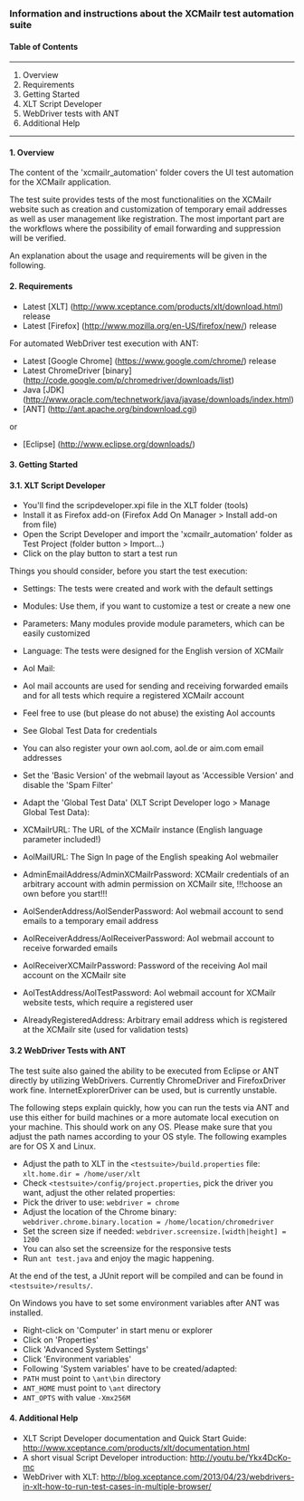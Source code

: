 ### Information and instructions about the XCMailr test automation suite


#### Table of Contents
___
1. Overview
2. Requirements
3. Getting Started
 1. XLT Script Developer
 2. WebDriver tests with ANT
4. Additional Help

___


#### 1. Overview

The content of the 'xcmailr_automation' folder covers the UI test automation for the XCMailr application.

The test suite provides tests of the most functionalities on the XCMailr website such as creation and customization of temporary email addresses 
as well as user management like registration.
The most important part are the workflows where the possibility of email forwarding and suppression will be verified.

An explanation about the usage and requirements will be given in the following.


#### 2. Requirements

* Latest [XLT] (http://www.xceptance.com/products/xlt/download.html) release 
* Latest [Firefox] (http://www.mozilla.org/en-US/firefox/new/) release

For automated WebDriver test execution with ANT:

* Latest [Google Chrome] (https://www.google.com/chrome/) release
* Latest ChromeDriver [binary] (http://code.google.com/p/chromedriver/downloads/list)
* Java [JDK] (http://www.oracle.com/technetwork/java/javase/downloads/index.html)
* [ANT] (http://ant.apache.org/bindownload.cgi)

or
* [Eclipse] (http://www.eclipse.org/downloads/)


#### 3. Getting Started

#### 3.1. XLT Script Developer

* You'll find the scripdeveloper.xpi file in the XLT folder (tools)
* Install it as Firefox add-on (Firefox Add On Manager > Install add-on from file)
* Open the Script Developer and import the 'xcmailr_automation' folder as Test Project (folder button > Import...)
* Click on the play button to start a test run

Things you should consider, before you start the test execution:

* Settings: The tests were created and work with the default settings
* Modules: Use them, if you want to customize a test or create a new one
* Parameters: Many modules provide module parameters, which can be easily customized
* Language: The tests were designed for the English version of XCMailr
* Aol Mail: 
 * Aol mail accounts are used for sending and receiving forwarded emails and for all tests which require a registered XCMailr account
 * Feel free to use (but please do not abuse) the existing Aol accounts
  * See Global Test Data for credentials
 * You can also register your own aol.com, aol.de or aim.com email addresses
  * Set the 'Basic Version' of the webmail layout as 'Accessible Version' and disable the 'Spam Filter'
	
* Adapt the 'Global Test Data' (XLT Script Developer logo > Manage Global Test Data):
 * XCMailrURL: The URL of the XCMailr instance (English language parameter included!)
 * AolMailURL: The Sign In page of the English speaking Aol webmailer
 * AdminEmailAddress/AdminXCMailrPassword: XCMailr credentials of an arbitrary account with admin permission on XCMailr site, !!!choose an own before you start!!!
 * AolSenderAddress/AolSenderPassword: Aol webmail account to send emails to a temporary email address
 * AolReceiverAddress/AolReceiverPassword: Aol webmail account to receive forwarded emails
 * AolReceiverXCMailrPassword: Password of the receiving Aol mail account on the XCMailr site
 * AolTestAddress/AolTestPassword: Aol webmail account for XCMailr website tests, which require a registered user
 * AlreadyRegisteredAddress: Arbitrary email address which is registered at the XCMailr site (used for validation tests)


#### 3.2 WebDriver Tests with ANT

The test suite also gained the ability to be executed from Eclipse or ANT directly by utilizing WebDrivers. 
Currently ChromeDriver and FirefoxDriver work fine. InternetExplorerDriver can be used, but is currently unstable.

The following steps explain quickly, how you can run the tests via ANT and use this either for build machines or a more automate local execution on your machine. 
This should work on any OS. Please make sure that you adjust the path names according to your OS style. 
The following examples are for OS X and Linux.

* Adjust the path to XLT in the `<testsuite>/build.properties` file: `xlt.home.dir = /home/user/xlt`
* Check `<testsuite>/config/project.properties`, pick the driver you want, adjust the other related properties:
 * Pick the driver to use: `webdriver = chrome`
 * Adjust the location of the Chrome binary: `webdriver.chrome.binary.location = /home/location/chromedriver`
 * Set the screen size if needed: `webdriver.screensize.[width|height] = 1200` 
 * You can also set the screensize for the responsive tests
* Run `ant test.java` and enjoy the magic happening.

At the end of the test, a JUnit report will be compiled and can be found in `<testsuite>/results/`.

On Windows you have to set some environment variables after ANT was installed.
* Right-click on 'Computer' in start menu or explorer
* Click on 'Properties'
* Click 'Advanced System Settings'
* Click 'Environment variables'
* Following 'System variables' have to be created/adapted:
 * `PATH` must point to `\ant\bin` directory
 * `ANT_HOME` must point to `\ant` directory
 * `ANT_OPTS` with value `-Xmx256M`


#### 4. Additional Help

* XLT Script Developer documentation and Quick Start Guide: http://www.xceptance.com/products/xlt/documentation.html 
* A short visual Script Developer introduction: http://youtu.be/Ykx4DcKo-mc
* WebDriver with XLT: http://blog.xceptance.com/2013/04/23/webdrivers-in-xlt-how-to-run-test-cases-in-multiple-browser/